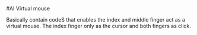 #AI Virtual mouse

Basically contain codeS that enables the index and middle finger act as a virtual mouse. The index finger only as the cursor and both fingers as click.
